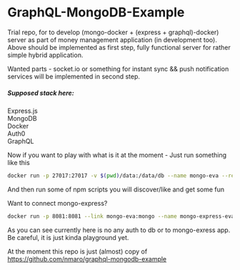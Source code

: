 # GraphQL-MongoDB-Example

Trial repo, for to develop (mongo-docker + (express + graphql)-docker) server as part of money management application (in development too).  
Above should be implemented as first step, fully functional server for rather simple hybrid application.  

Wanted parts - socket.io or something for instant sync && push notification services will be implemented in second step.  

##### Supposed stack here: 
Express.js    
MongoDB  
Docker  
Auth0  
GraphQL  

Now if you want to play with what is it at the moment - Just run something like this

```bash
docker run -p 27017:27017 -v $(pwd)/data:/data/db --name mongo-eva --restart always -d mongo:latest  
```

And then run some of npm scripts you  will discover/like and get some fun   

Want to connect mongo-express?  

```bash
docker run -p 8081:8081 --link mongo-eva:mongo --name mongo-express-eva --restart always -d mongo-express
```
As you can see currently here is no any auth to db or to mongo-exress app. Be careful, it is just kinda playground yet.

At the moment this repo is just (almost) copy of https://github.com/nmaro/graphql-mongodb-example